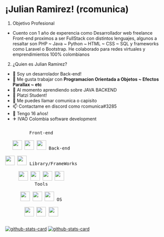 # ¡Julian Ramirez! (rcomunica)

1. Objetivo Profesional
- Cuento con 1 año de experencia como Desarrollador web freelance Front-end proximos a ser FullStack
con distintos lenguajes, algunos a resaltar son PHP ~ Java ~ Python ~
HTML ~ CSS ~ SQL y frameworks como Laravel o Bootstrap. He
colaborado para redes virtuales y emprendimientos 100% colombianos 

2. ¿Quien es Julian Ramirez?
 - 👀 Soy un desarrolador Back-end!
 - 🎇 Me gusta trabajar con **Programacion Orientada a Objetos ~ Efectos Parallax ~ etc**
 - 🌱 Al momento aprendiendo sobre JAVA BACKEND
 - 💚 Platzi Student!
 - 💞️ Me puedes llamar comunica o capisito
 - 📫 Contactame en discord como rcomunica#3285
 - 🚨 Tengo 16 años!
 - ✈ IVAO Colombia software development

<!---
rcomunica/rcomunica is a ✨ special ✨ repository because its `README.md` (this file) appears on your GitHub profile.
You can click the Preview link to take a look at your changes.
--->

<p style="display: inline-block;" align="center">
  <kbd>
    <kbd>Front-end</kbd>
    <br>
    <br>
    <img width="30px" src="https://cdn.jsdelivr.net/gh/devicons/devicon/icons/html5/html5-original.svg" /> 
    <img width="30px" src="https://cdn.jsdelivr.net/gh/devicons/devicon/icons/css3/css3-plain.svg" />
    <img width="30px" src="https://cdn.jsdelivr.net/gh/devicons/devicon/icons/javascript/javascript-original.svg" />
  </kbd>
  <kbd>
    <kbd>Back-end</kbd>
    <br>
    <br>
    <img width="30px" src="https://cdn.jsdelivr.net/gh/devicons/devicon/icons/php/php-original.svg" />
    <img width="30px" src="https://cdn.jsdelivr.net/gh/devicons/devicon/icons/typescript/typescript-original.svg" />
  </kbd>
  <kbd>
    <kbd>Library/FrameWorks</kbd>
    <br>
    <br>
    <img width="30px" src="https://cdn.jsdelivr.net/gh/devicons/devicon/icons/tailwindcss/tailwindcss-plain.svg" />
    <img width="30px" src="https://cdn.jsdelivr.net/gh/devicons/devicon/icons/bootstrap/bootstrap-original.svg" />
    <img width="30px" src="https://cdn.jsdelivr.net/gh/devicons/devicon/icons/react/react-original.svg" />
    <img width="30px" src="https://cdn.jsdelivr.net/gh/devicons/devicon/icons/vuejs/vuejs-original.svg" />
  </kbd>
  <br>
  <kbd>
    <kbd>Tools</kbd>
    <br>
    <br>
    <img width="30px" src="https://cdn.jsdelivr.net/gh/devicons/devicon/icons/vscode/vscode-original.svg" />
    <img width="30px" src="https://github.com/termux/termux-app/raw/master/app/src/main/res/mipmap-xxxhdpi/ic_launcher.png" />
    <img width="30px" src="https://upload.wikimedia.org/wikipedia/commons/thumb/b/b2/Repl.it_logo.svg/512px-Repl.it_logo.svg.png">
  </kbd>
  <kbd>
    <kbd>OS</kbd>
    <br>
    <br>
    <img width="30px" src="https://cdn.jsdelivr.net/gh/devicons/devicon/icons/linux/linux-original.svg" />
    <img width="30px" src="https://cdn.jsdelivr.net/gh/devicons/devicon/icons/android/android-original.svg" />
    <img width="30px" src="https://cdn.jsdelivr.net/gh/devicons/devicon/icons/windows8/windows8-original.svg" />
  </kbd>
</p>

[![github-stats-card](https://kasroudra-stats-card.onrender.com/user?user=rcomunica&theme=tokyonight)](https://github.com/KasRoudra/github-stats-card)
[![github-stats-card](https://kasroudra-stats-card.onrender.com/lang?user=rcomunica&theme=tokyonight&exclude_lang=Shell,CSS)](https://github.com/KasRoudra/github-stats-card)
